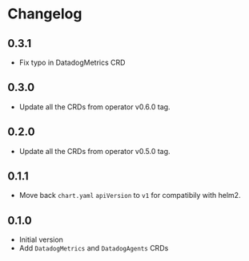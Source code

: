 # Changelog

## 0.3.1

* Fix typo in DatadogMetrics CRD

## 0.3.0

* Update all the CRDs from operator v0.6.0 tag.

## 0.2.0

* Update all the CRDs from operator v0.5.0 tag.

## 0.1.1

* Move back `chart.yaml` `apiVersion` to `v1` for compatibily with helm2.

## 0.1.0

* Initial version
* Add `DatadogMetrics` and `DatadogAgents` CRDs
